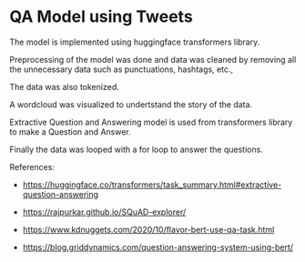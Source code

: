 # QA Model using Tweets 

The model is implemented using huggingface transformers library.

Preprocessing of the model was done and data was cleaned by removing all the unnecessary data such as punctuations, hashtags, etc.,

The data was also tokenized.

A wordcloud was visualized to undertstand the story of the data.

Extractive Question and Answering model is used from transformers library to make a Question and Answer.

Finally the data was looped with a for loop to answer the questions.

References:
- https://huggingface.co/transformers/task_summary.html#extractive-question-answering

- https://rajpurkar.github.io/SQuAD-explorer/

- https://www.kdnuggets.com/2020/10/flavor-bert-use-qa-task.html

- https://blog.griddynamics.com/question-answering-system-using-bert/

